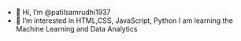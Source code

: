 - 👋 Hi, I’m @patilsamrudhi1937
- 👀 I’m interested in HTML,CSS, JavaScript, Python
I am learning the Machine Learning and Data Analytics
<!---
patilsamrudhi1937/patilsamrudhi1937 is a ✨ special ✨ repository because its `README.md` (this file) appears on your GitHub profile.
You can click the Preview link to take a look at your changes.
--->
